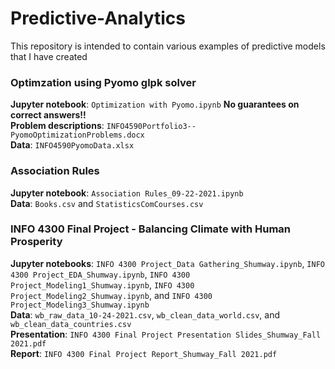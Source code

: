 # Predictive-Analytics
This repository is intended to contain various examples of predictive models that I have created

### **Optimzation using Pyomo glpk solver**
**Jupyter notebook**: `Optimization with Pyomo.ipynb` **No guarantees on correct answers!!**  
**Problem descriptions**: `INFO4590Portfolio3--PyomoOptimizationProblems.docx`  
**Data**: `INFO4590PyomoData.xlsx`  

### **Association Rules**
**Jupyter notebook**: `Association Rules_09-22-2021.ipynb`  
**Data**: `Books.csv` and `StatisticsComCourses.csv`  

### **INFO 4300 Final Project - Balancing Climate with Human Prosperity**
**Jupyter notebooks**: `INFO 4300 Project_Data Gathering_Shumway.ipynb`, `INFO 4300 Project_EDA_Shumway.ipynb`, `INFO 4300 Project_Modeling1_Shumway.ipynb`, `INFO 4300 Project_Modeling2_Shumway.ipynb`, and `INFO 4300 Project_Modeling3_Shumway.ipynb`  
**Data**: `wb_raw_data_10-24-2021.csv`, `wb_clean_data_world.csv`, and `wb_clean_data_countries.csv`  
**Presentation**: `INFO 4300 Final Project Presentation Slides_Shumway_Fall 2021.pdf`  
**Report**: `INFO 4300 Final Project Report_Shumway_Fall 2021.pdf`  
